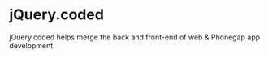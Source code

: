 jQuery.coded
============

jQuery.coded helps merge the back and front-end of web &amp; Phonegap app development